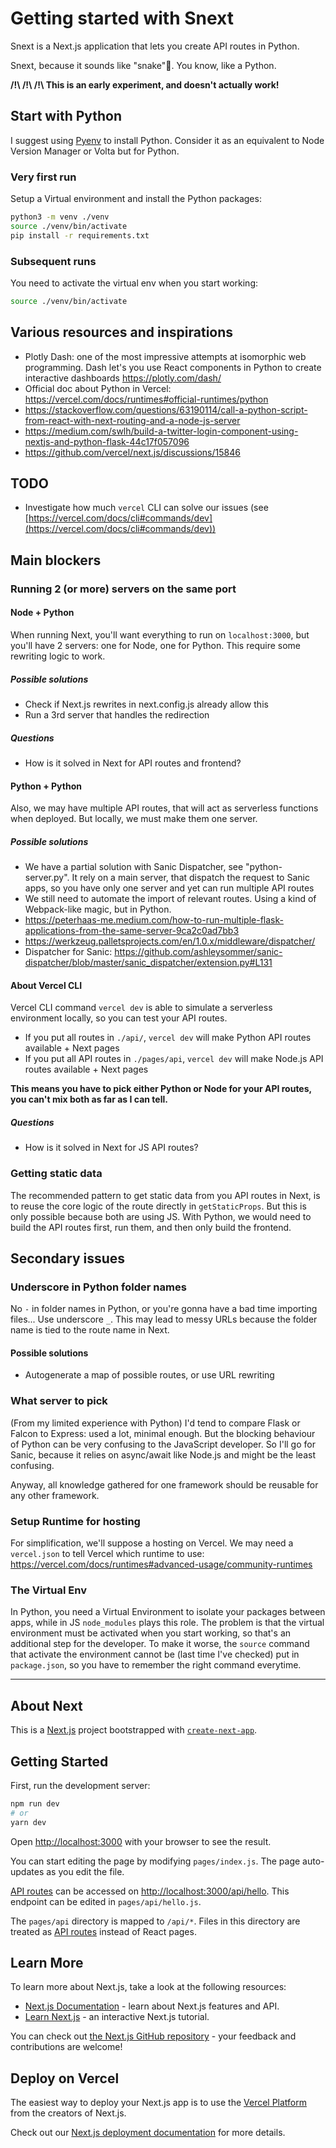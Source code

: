 # Getting started with Snext

Snext is a Next.js application that lets you create API routes in Python.

Snext, because it sounds like "snake"🐍. You know, like a Python.

**/!\ /!\ /!\ This is an early experiment, and doesn't actually work!**

## Start with Python

I suggest using [Pyenv](https://github.com/pyenv/pyenv) to install Python. Consider it as an equivalent to Node Version Manager or Volta but for Python.

### Very first run

Setup a Virtual environment and install the Python packages:

```sh
python3 -m venv ./venv
source ./venv/bin/activate
pip install -r requirements.txt
```

### Subsequent runs

You need to activate the virtual env when you start working: 

```sh
source ./venv/bin/activate
```

## Various resources and inspirations

- Plotly Dash: one of the most impressive attempts at isomorphic web programming. Dash let's you use React components in Python to create interactive dashboards https://plotly.com/dash/
- Official doc about Python in Vercel: https://vercel.com/docs/runtimes#official-runtimes/python
- https://stackoverflow.com/questions/63190114/call-a-python-script-from-react-with-next-routing-and-a-node-js-server
- https://medium.com/swlh/build-a-twitter-login-component-using-nextjs-and-python-flask-44c17f057096
- https://github.com/vercel/next.js/discussions/15846

## TODO

- Investigate how much `vercel` CLI can solve our issues (see [https://vercel.com/docs/cli#commands/dev](https://vercel.com/docs/cli#commands/dev))

## Main blockers

### Running 2 (or more) servers on the same port

#### Node + Python

When running Next, you'll want everything to run on `localhost:3000`, but you'll have 2 servers: one for Node, one for Python. This require some rewriting logic to work.

##### Possible solutions

- Check if Next.js rewrites in next.config.js already allow this
- Run a 3rd server that handles the redirection

##### Questions

- How is it solved in Next for API routes and frontend?

#### Python + Python

Also, we may have multiple API routes, that will act as serverless functions when deployed. But locally, we must make them one server.

##### Possible solutions

- We have a partial solution with Sanic Dispatcher, see "python-server.py". It rely on a main server, that dispatch the request to Sanic apps, so you have only one server and yet can run multiple API routes
- We still need to automate the import of relevant routes. Using a kind of Webpack-like magic, but in Python.
-  https://peterhaas-me.medium.com/how-to-run-multiple-flask-applications-from-the-same-server-9ca2c0ad7bb3
-  https://werkzeug.palletsprojects.com/en/1.0.x/middleware/dispatcher/
- Dispatcher for Sanic: https://github.com/ashleysommer/sanic-dispatcher/blob/master/sanic_dispatcher/extension.py#L131

#### About Vercel CLI

Vercel CLI command `vercel dev` is able to simulate a serverless environment locally, so you can test your API routes.

- If you put all routes in `./api/`, `vercel dev` will make Python API routes available + Next pages
- If you put all API routes in `./pages/api`, `vercel dev` will make Node.js API routes available + Next pages

**This means you have to pick either Python or Node for your API routes, you can't mix both as far as I can tell.**

##### Questions

- How is it solved in Next for JS API routes?

### Getting static data

The recommended pattern to get static data from you API routes in Next, is to reuse the core logic of the route directly in `getStaticProps`. But this is only possible because both are using JS. With Python, we would need to build the API routes first, run them, and then only build the frontend.

## Secondary issues

### Underscore in Python folder names

No `-` in folder names in Python, or you're gonna have a bad time importing files... Use underscore `_`.
This may lead to messy URLs because the folder name is tied to the route name in Next.

#### Possible solutions

- Autogenerate a map of possible routes, or use URL rewriting

### What server to pick

(From my limited experience with Python) I'd tend to compare Flask or Falcon to Express: used a lot, minimal enough. But the blocking behaviour of Python can be very confusing to the JavaScript developer.
So I'll go for Sanic, because it relies on async/await like Node.js and might be the least confusing.

Anyway, all knowledge gathered for one framework should be reusable for any other framework.

### Setup Runtime for hosting

For simplification, we'll suppose a hosting on Vercel.
We may need a `vercel.json` to tell Vercel which runtime to use:
https://vercel.com/docs/runtimes#advanced-usage/community-runtimes

### The Virtual Env

In Python, you need a Virtual Environment to isolate your packages between apps, while in JS `node_modules` plays this role. The problem is that the virtual environment must be activated when you start working, so that's an additional step for the developer.
To make it worse, the `source` command that activate the environment cannot be (last time I've checked) put in `package.json`, so you have to remember the right command everytime.

---

## About Next

This is a [Next.js](https://nextjs.org/) project bootstrapped with [`create-next-app`](https://github.com/vercel/next.js/tree/canary/packages/create-next-app).

## Getting Started

First, run the development server:

```bash
npm run dev
# or
yarn dev
```

Open [http://localhost:3000](http://localhost:3000) with your browser to see the result.

You can start editing the page by modifying `pages/index.js`. The page auto-updates as you edit the file.

[API routes](https://nextjs.org/docs/api-routes/introduction) can be accessed on [http://localhost:3000/api/hello](http://localhost:3000/api/hello). This endpoint can be edited in `pages/api/hello.js`.

The `pages/api` directory is mapped to `/api/*`. Files in this directory are treated as [API routes](https://nextjs.org/docs/api-routes/introduction) instead of React pages.

## Learn More

To learn more about Next.js, take a look at the following resources:

- [Next.js Documentation](https://nextjs.org/docs) - learn about Next.js features and API.
- [Learn Next.js](https://nextjs.org/learn) - an interactive Next.js tutorial.

You can check out [the Next.js GitHub repository](https://github.com/vercel/next.js/) - your feedback and contributions are welcome!

## Deploy on Vercel

The easiest way to deploy your Next.js app is to use the [Vercel Platform](https://vercel.com/new?utm_medium=default-template&filter=next.js&utm_source=create-next-app&utm_campaign=create-next-app-readme) from the creators of Next.js.

Check out our [Next.js deployment documentation](https://nextjs.org/docs/deployment) for more details.
